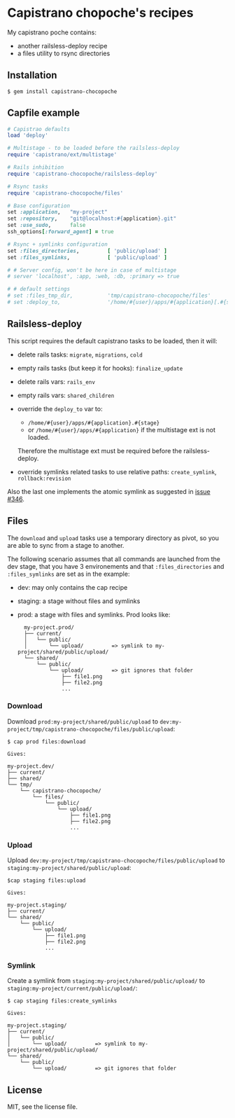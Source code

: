 # Capistrano chopoche's recipes

My capistrano poche contains:

- another railsless-deploy recipe
- a files utility to rsync directories

## Installation

    $ gem install capistrano-chocopoche

## Capfile example

```ruby
# Capistrao defaults
load 'deploy'

# Multistage - to be loaded before the railsless-deploy
require 'capistrano/ext/multistage'

# Rails inhibition
require 'capistrano-chocopoche/railsless-deploy'

# Rsync tasks
require 'capistrano-chocopoche/files'

# Base configuration
set :application,   "my-project"
set :repository,    "git@localhost:#{application}.git"
set :use_sudo,      false
ssh_options[:forward_agent] = true

# Rsync + symlinks configuration
set :files_directories,         [ 'public/upload' ]
set :files_symlinks,            [ 'public/upload' ]

# # Server config, won't be here in case of multistage
# server 'localhost', :app, :web, :db, :primary => true

# # default settings
# set :files_tmp_dir,           'tmp/capistrano-chocopoche/files'
# set :deploy_to,               '/home/#{user}/apps/#{application}[.#{stage}]'
```

## Railsless-deploy

This script requires the default capistrano tasks to be loaded, then it will:

- delete rails tasks: `migrate`, `migrations`, `cold`
- empty rails tasks (but keep it for hooks): `finalize_update`
- delete rails vars: `rails_env`
- empty rails vars: `shared_children`
- override the `deploy_to` var to:

  - `/home/#{user}/apps/#{application}.#{stage}`
  - or `/home/#{user}/apps/#{application}` if the multistage ext is not
    loaded.

  Therefore the multistage ext must be required before the railsless-deploy.

- override symlinks related tasks to use relative paths: `create_symlink`,
  `rollback:revision`

Also the last one implements the atomic symlink as suggested in
[issue #346](https://github.com/capistrano/capistrano/issues/346).

## Files

The `download` and `upload` tasks use a temporary directory as pivot, so you are
able to sync from a stage to another.

The following scenario assumes that all commands are launched from the dev stage,
that you have 3 environements and that `:files_directories` and `:files_symlinks`
are set as in the example:

- dev: may only contains the cap recipe
- staging: a stage without files and symlinks
- prod: a stage with files and symlinks. Prod looks like:

        my-project.prod/
        ├── current/
        │   └── public/
        │       └── upload/         => symlink to my-project/shared/public/upload/
        └── shared/
            └── public/
                └── upload/         => git ignores that folder
                    ├── file1.png
                    ├── file2.png
                    ...

### Download

Download `prod:my-project/shared/public/upload` to `dev:my-project/tmp/capistrano-chocopoche/files/public/upload`:

    $ cap prod files:download

    Gives:

    my-project.dev/
    ├── current/
    ├── shared/
    └── tmp/
        └── capistrano-chocopoche/
            └── files/
                └── public/
                    └── upload/
                        ├── file1.png
                        ├── file2.png
                        ...

### Upload

Upload `dev:my-project/tmp/capistrano-chocopoche/files/public/upload` to `staging:my-project/shared/public/upload`:

    $cap staging files:upload

    Gives:

    my-project.staging/
    ├── current/
    └── shared/
        └── public/
            └── upload/
                ├── file1.png
                ├── file2.png
                ...

### Symlink

Create a symlink from `staging:my-project/shared/public/upload/` to `staging:my-project/current/public/upload/`:

    $ cap staging files:create_symlinks

    Gives:

    my-project.staging/
    ├── current/
    │   └── public/
    │       └── upload/         => symlink to my-project/shared/public/upload/
    └── shared/
        └── public/
            └── upload/         => git ignores that folder


## License

MIT, see the license file.
